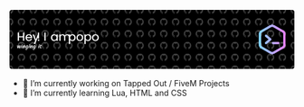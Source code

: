 ![Header](./github-header-image.png)

- 🔭 I’m currently working on Tapped Out / FiveM Projects
- 🌱 I’m currently learning Lua, HTML and CSS
